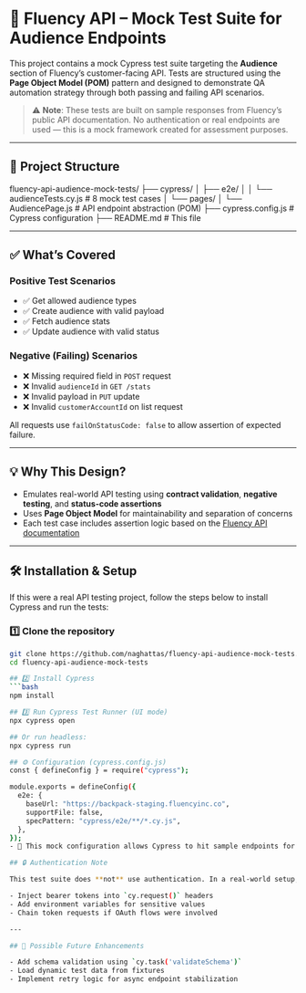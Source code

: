 # 🧪 Fluency API – Mock Test Suite for Audience Endpoints

This project contains a mock Cypress test suite targeting the **Audience** section of Fluency’s customer-facing API. Tests are structured using the **Page Object Model (POM)** pattern and designed to demonstrate QA automation strategy through both passing and failing API scenarios.

> ⚠️ **Note**: These tests are built on sample responses from Fluency’s public API documentation. No authentication or real endpoints are used — this is a mock framework created for assessment purposes.

---

## 📁 Project Structure
fluency-api-audience-mock-tests/
├── cypress/
│ ├── e2e/
│ │ └── audienceTests.cy.js # 8 mock test cases
│ └── pages/
│ └── AudiencePage.js # API endpoint abstraction (POM)
├── cypress.config.js # Cypress configuration
├── README.md # This file


---

## ✅ What’s Covered

### Positive Test Scenarios
- ✅ Get allowed audience types
- ✅ Create audience with valid payload
- ✅ Fetch audience stats
- ✅ Update audience with valid status

### Negative (Failing) Scenarios
- ❌ Missing required field in `POST` request
- ❌ Invalid `audienceId` in `GET /stats`
- ❌ Invalid payload in `PUT` update
- ❌ Invalid `customerAccountId` on list request

All requests use `failOnStatusCode: false` to allow assertion of expected failure.

---

## 💡 Why This Design?

- Emulates real-world API testing using **contract validation**, **negative testing**, and **status-code assertions**
- Uses **Page Object Model** for maintainability and separation of concerns
- Each test case includes assertion logic based on the [Fluency API documentation](https://backpack-staging.fluencyinc.co/api-doc/)

---

## 🛠️ Installation & Setup

If this were a real API testing project, follow the steps below to install Cypress and run the tests:

### 1️⃣ Clone the repository

```bash
git clone https://github.com/naghattas/fluency-api-audience-mock-tests.git
cd fluency-api-audience-mock-tests

## 2️⃣ Install Cypress
```bash
npm install

## 3️⃣ Run Cypress Test Runner (UI mode)
npx cypress open

## Or run headless:
npx cypress run

## ⚙️ Configuration (cypress.config.js)
const { defineConfig } = require("cypress");

module.exports = defineConfig({
  e2e: {
    baseUrl: "https://backpack-staging.fluencyinc.co",
    supportFile: false,
    specPattern: "cypress/e2e/**/*.cy.js",
  },
});
- 🧪 This mock configuration allows Cypress to hit sample endpoints for demonstration purposes only.

## 🔒 Authentication Note

This test suite does **not** use authentication. In a real-world setup, you would:

- Inject bearer tokens into `cy.request()` headers  
- Add environment variables for sensitive values  
- Chain token requests if OAuth flows were involved  

---

## 🚀 Possible Future Enhancements

- Add schema validation using `cy.task('validateSchema')`  
- Load dynamic test data from fixtures  
- Implement retry logic for async endpoint stabilization  




